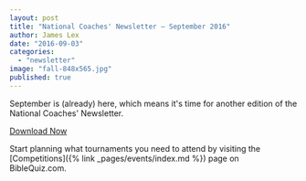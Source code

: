 ```yaml
---
layout: post
title: "National Coaches' Newsletter – September 2016"
author: James Lex
date: "2016-09-03"
categories: 
  - "newsletter"
image: "fall-848x565.jpg"
published: true
---
```


September is (already) here, which means it's time for another edition of the National Coaches' Newsletter.

<a href="{% link assets/2016/Sept.pdf %}" class="button is-primary">Download Now</a>

Start planning what tournaments you need to attend by visiting the [Competitions]({% link _pages/events/index.md %}) page on BibleQuiz.com.
